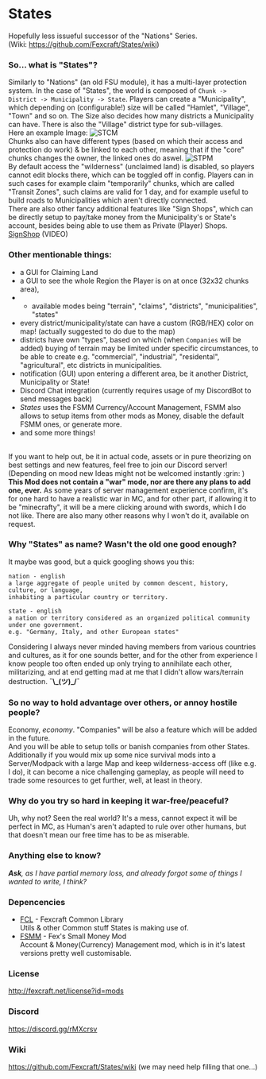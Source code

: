 # States
Hopefully less issueful successor of the "Nations" Series.<br>
(Wiki: https://github.com/Fexcraft/States/wiki)

### So... what is "States"?
Similarly to "Nations" (an old FSU module), it has a multi-layer protection system.
In the case of "States", the world is composed of `Chunk -> District -> Municipality -> State`.
Players can create a "Municipality", which depending on (configurable!) size will be called "Hamlet", "Village", "Town" and so on.
The Size also decides how many districts a Municipality can have. There is also the "Village" district type for sub-villages.<br>
Here an example Image:
![STCM](https://i.imgur.com/6KgjMei.png)<br>
Chunks also can have different types (based on which their access and protection do work) & be linked to each other, meaning that if the "core" chunks changes the owner, the linked ones do aswel.
![STPM](https://i.imgur.com/pDfBGTV.png)
<br>
By default access the "wilderness" (unclaimed land) is disabled, so players cannot edit blocks there, which can be toggled off in config.
Players can in such cases for example claim "temporarily" chunks, which are called "Transit Zones", such claims are valid for 1 day, and for example useful to build roads to Municipalities which aren't directly connected.
<br>
There are also other fancy additional features like "Sign Shops", which can be directly setup to pay/take money from the Municipality's or State's account, besides being able to use them as Private (Player) Shops.
[SignShop](https://cdn.discordapp.com/attachments/424351061873131521/443900271362572288/2018-05-10_00-17-07.mp4) (VIDEO)

### Other mentionable things:
- a GUI for Claiming Land
- a GUI to see the whole Region the Player is on at once (32x32 chunks area),
- - available modes being "terrain", "claims", "districts", "municipalities", "states"
- every district/municipality/state can have a custom (RGB/HEX) color on map! (actually suggested to do due to the map)
- districts have own "types", based on which (when `Companies` will be added) buying of terrain may be limited under specific circumstances, to be able to create e.g. "commercial", "industrial", "residental", "agricultural", etc districts in municipalities.
- notification (GUI) upon entering a different area, be it another District, Municipality or State!
- Discord Chat integration (currently requires usage of my DiscordBot to send messages back)
- _States_ uses the FSMM Currency/Account Management, FSMM also allows to setup items from other mods as Money, disable the default FSMM ones, or generate more.
- and some more things!
<br>
If you want to help out, be it in actual code, assets or in pure theorizing on best settings and new features, feel free to join our Discord server! (Depending on mood new Ideas might not be welcomed instantly :grin: )
<br>
<b>This Mod does not contain a "war" mode, nor are there any plans to add one, ever.</b>
As some years of server management experience confirm, it's for one hard to have a realistic war in MC, and for other part, if allowing it to be "minecrafty", it will be a mere clicking around with swords, which I do not like.
There are also many other reasons why I won't do it, available on request.

### Why "States" as name? Wasn't the old one good enough?
It maybe was good, but a quick googling shows you this:
```
nation - english
a large aggregate of people united by common descent, history, culture, or language,
inhabiting a particular country or territory.
```
```
state - english
a nation or territory considered as an organized political community under one government.
e.g. "Germany, Italy, and other European states"
```
Considering I always never minded having members from various countries and cultures, as it for one sounds better,
and for the other from experience I know people too often ended up only trying to annihilate each other, militarizing,
and at end getting mad at me that I didn't allow wars/terrain destruction. **¯\\\_(ツ)_/¯**

### So no way to hold advantage over others, or annoy hostile people?
Economy, _economy_.
"Companies" will be also a feature which will be added in the future.<br>
And you will be able to setup tolls or banish companies from other States.<br>
Additionally if you would mix up some nice survival mods into a Server/Modpack with a large Map and keep wilderness-access off (like e.g. I do), it can become a nice challenging gameplay, as people will need to trade some resources to get further, well, at least in theory.

### Why do you try so hard in keeping it war-free/peaceful?
Uh, why not? Seen the real world? It's a mess, cannot expect it will be perfect in MC,
as Human's aren't adapted to rule over other humans, but that doesn't mean our free time has to be as miserable.

### Anything else to know?
_**Ask**, as I have partial memory loss, and already forgot some of things I wanted to write, I think?_

### Depencencies
- [FCL](https://github.com/Fexcraft/FCL) - Fexcraft Common Library<br>
Utils & other Common stuff States is  making use of.
- [FSMM](https://github.com/Fexcraft/FSMM) - Fex's Small Money Mod<br>
Account & Money(Currency) Management mod, which is in it's latest versions pretty well customisable.

### License
http://fexcraft.net/license?id=mods
### Discord
https://discord.gg/rMXcrsv
### Wiki
https://github.com/Fexcraft/States/wiki (we may need help filling that one...)
